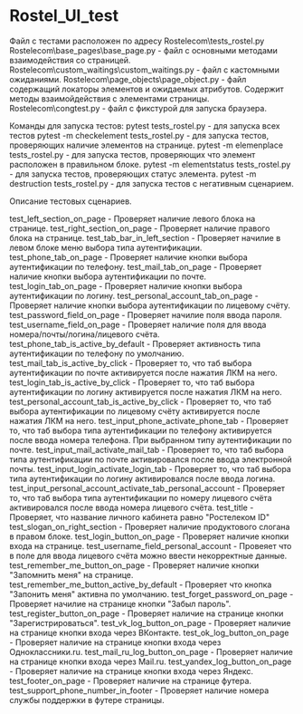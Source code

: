 # Rostel_UI_test
Файл с тестами расположен по адресу Rostelecom\tests_rostel.py
Rostelecom\base_pages\base_page.py - файл с основными методами взаимодействия со страницей.
Rostelecom\custom_waitings\custom_waitings.py - файл с кастомными ожиданиями.
Rostelecom\page_objects\page_object.py - файл содержащий локаторы элементов и ожидаемых атрибутов. Содержит методы взаимойдействия с элементами страницы. 
Rostelecom\congtest.py - файл с фикстурой для запуска браузера. 


Команды для запуска тестов:
pytest tests_rostel.py - для запуска всех тестов
pytest -m checkelement tests_rostel.py - для запуска тестов, проверяющих наличие элементов на странице. 
pytest -m elemenplace tests_rostel.py - для запуска тестов, проверяющих что элемент расположен в правильном блоке.
pytest -m elementstatus tests_rostel.py - для запуска тестов, проверяющих статус элемента. 
pytest -m destruction tests_rostel.py - для запуска тестов с негативным сценарием. 

Описание тестовых сценариев. 

test_left_section_on_page - Проверяет наличие левого блока на странице.
test_right_section_on_page - Проверяет наличие правого блока на странице.
test_tab_bar_in_left_section - Проверяет начилие в левом блоке меню выбора типа аутентификации.
test_phone_tab_on_page - Проверяет наличие кнопки выбора аутентификации по телефону.
test_mail_tab_on_page - Проверяет наличие кнопки выбора аутентификации по почте. 
test_login_tab_on_page - Проверяет наличие кнопки выбора аутентификации по логину. 
test_personal_account_tab_on_page - Проверяет наличие кнопки выбора аутентификации по лицевому счёту. 
test_password_field_on_page - Проверяет начилие поля ввода пароля.
test_username_field_on_page - Проверяет наличие поля для ввода номера/почты/логина/лицевого счёта.
test_phone_tab_is_active_by_default - Проверяет активность типа аутентификации по телефону по умолчанию.
test_mail_tab_is_active_by_click - Проверяет то, что таб выбора аутентификации по почте активируется после нажатия ЛКМ на него. 
test_login_tab_is_active_by_click - Проверяет то, что таб выбора аутентификации по логину активируется после нажатия ЛКМ на него. 
test_personal_account_tab_is_active_by_click - Проверяет то, что таб выбора аутентификации по лицевому счёту активируется после нажатия ЛКМ на него.
test_input_phone_activate_phone_tab - Проверяет то, что таб выбора типа аутентификации по телефону активируется после ввода номера телефона. При выбранном типу аутентификации по почте. 
test_input_mail_activate_mail_tab - Проверяет то, что таб выбора типа аутентификации по почте активировался после ввода электронной почты. 
test_input_login_activate_login_tab - Проверяет то, что таб выбора типа аутентификации по логину активировался после ввода логина. 
test_input_personal_account_activate_tab_personal_account - Проверяет то, что таб выбора типа аутентификации по номеру лицевого счёта активировался после ввода номера лицевого счёта. 
test_title - Проверяет, что название личного кабинета равно "Ростелеком ID"
test_slogan_on_right_section - Проверяет наличие продуктового слогана в правом блоке. 
test_login_button_on_page - Проверяет наличие кнопки входа на странице. 
test_username_field_personal_account - Провеяет что в поле для ввода лицевого счёта можно ввести некорректные данные. 
test_remember_me_button_on_page - Проверяет наличие кнопки "Запомнить меня" на странице.
test_remember_me_button_active_by_default - Проверяет что кнопка "Запонить меня" активна по умолчанию. 
test_forget_password_on_page - Проверяет начилие на странице кнопки "Забыл пароль". 
test_register_button_on_page - Проверяет наличие на странице кнопки "Зарегистрироваться". 
test_vk_log_button_on_page - Проверяет наличие на странице кнопки входа через ВКонтакте. 
test_ok_log_button_on_page - Проверяет наличие на странице кнопки входа через Одноклассники.ru.
test_mail_ru_log_button_on_page - Проверяет наличие на странице кнопки входа через Mail.ru.
test_yandex_log_button_on_page - Проверяет наличие на странице кнопки входа через Яндекс. 
test_footer_on_page - Проверяет наличие на странице футера. 
test_support_phone_number_in_footer - Проверяет наличие номера службы поддержки в футере страницы. 









